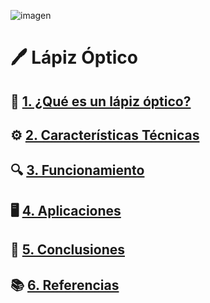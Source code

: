 ![imagen](https://github.com/user-attachments/assets/a91411fa-332f-435d-b5e0-1bbaadaf9b8f)





# 🖊️ Lápiz Óptico  

## 📖 [1. ¿Qué es un lápiz óptico?](descripcion.md)  

## ⚙️ [2. Características Técnicas](caracteristicas.md)  

## 🔍 [3. Funcionamiento](funcionamientos.md)  

## 🖥️ [4. Aplicaciones](aplicaciones.md)  

## 🏁 [5. Conclusiones](conclusiones.md)  

## 📚 [6. Referencias](referencias.md)  
